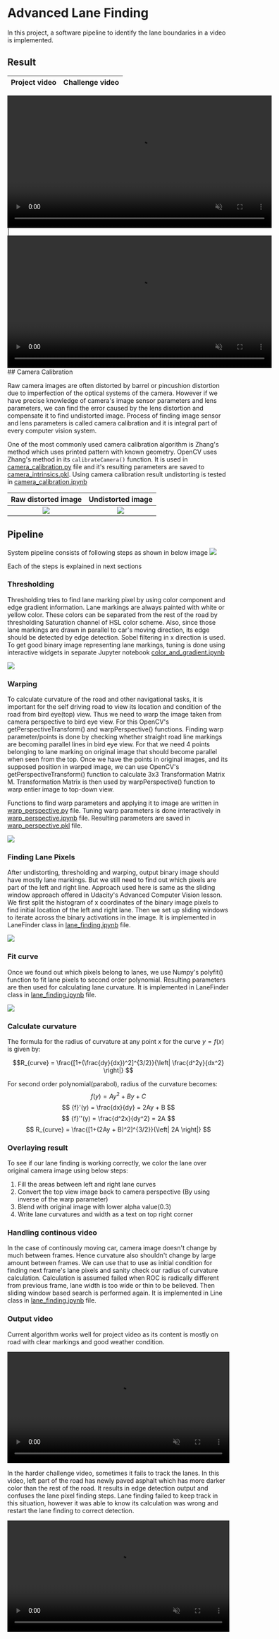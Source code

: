 # Advanced Lane Finding
<!--[![Udacity - Self-Driving Car NanoDegree](https://s3.amazonaws.com/udacity-sdc/github/shield-carnd.svg)](http://www.udacity.com/drive)
![Lanes Image](./examples/example_output.jpg)-->

In this project, a software pipeline to identify the lane boundaries in a video is implemented. 

## Result 

Project video                      |  Challenge video
:----------------------------:|:------------------------------:

<video controls width=600 autoplay loop muted="true" src="project_video_output.mp4" type="video/mp4" >
 Sorry, your browser doesn't support embedded videos.
</video> | <video controls width=600 autoplay loop muted="true" src="challenge_video_output.mp4" type="video/mp4" >
 Sorry, your browser doesn't support embedded videos.
</video>
## Camera Calibration

Raw camera images are often distorted by barrel or pincushion distortion due to imperfection of the optical systems of the camera. However if we have precise knowledge of camera's image sensor parameters and lens parameters, we can find the error caused by the lens distortion and compensate it to find undistorted image. Process of finding image sensor and lens parameters is called camera calibration and it is integral part of every computer vision system.

One of the most commonly used camera calibration algorithm is Zhang's method which uses printed pattern with known geometry. OpenCV uses Zhang's method in its `calibrateCamera()` function. It is used in [camera_calibration.py](camera_calibration/camera_calibration.py) file and it's resulting parameters are saved to [camera_intrinsics.pkl](camera_calibration/camera_intrinsics.pkl). Using camera calibration result undistorting is tested in [camera_calibration.ipynb](camera_calibration/camera_calibration.ipynb)

Raw distorted image           |  Undistorted image
:----------------------------:|:------------------------------:
![](assets/distorted_img.png) | ![](assets/undistorted_img.png)


## Pipeline 

System pipeline consists of following steps as shown in below image
![](assets/pipeline.png)

Each of the steps is explained in next sections 

### Thresholding

Thresholding tries to find lane marking pixel by using color component and edge gradient information. Lane markings are always painted with white or yellow color. These colors can be separated from the rest of the road by thresholding Saturation channel of HSL color scheme. Also, since those lane markings are drawn in parallel to car's moving direction, its edge should be detected by edge detection. Sobel filtering in x direction is used. To get good binary image representing lane markings, tuning is done using interactive widgets in separate Jupyter notebook [color_and_gradient.ipynb](color_and_gradient.ipynb)

![](assets/threshold_tuning.png)

### Warping

To calculate curvature of the road and other navigational tasks, it is important for the self driving road to view its location and condition of the road from bird eye(top) view. Thus we need to warp the image taken from camera perspective to bird eye view. For this OpenCV's getPerspectiveTransform() and warpPerspective() functions. Finding warp parameter/points is done by checking whether straight road line markings are becoming parallel lines in bird eye view. For that we need 4 points belonging to lane marking on original image that should become parallel when seen from the top. Once we have the points in original images, and its supposed position in warped image, we can use OpenCV's getPerspectiveTransform() function to calculate 3x3 Transformation Matrix M.  Transformation Matrix is then used by warpPerspective() function to warp entier image to top-down view.

Functions to find warp parameters and applying it to image are written in [warp_perspective.py](warp_perspective/warp_perspective.py) file. Tuning warp parameters is done interactively in [warp_perspective.ipynb](warp_perspective/warp_perspective.ipynb) file. Resulting parameters are saved in [warp_perspective.pkl](warp_perspective/perspective.pkl) file.

![](assets/warp_testing.png)

### Finding Lane Pixels

After undistorting, thresholding and warping, output binary image should have mostly lane markings. But we still need to find out which pixels are part of the left and right line. Approach used here is same as the sliding window approach offered in Udacity's Advanced Computer Vision lesson. We first split the histogram of x coordinates of the binary image pixels to find initial location of the left and right lane. Then we set up sliding windows to iterate across the binary activations in the image. It is implemented in LaneFinder class in [lane_finding.ipynb](lane_finding.ipynb) file.

![](assets/sliding_window.png)

### Fit curve
Once we found out which pixels belong to lanes, we use Numpy's polyfit() function to fit lane pixels to second order polynomial. Resulting parameters are then used for calculating lane curvature. It is implemented in LaneFinder class in [lane_finding.ipynb](lane_finding.ipynb) file.

![](assets/fit_curve.png)

### Calculate curvature
The formula for the radius of curvature at any point $x$ for the curve $y = f(x)$ is given by: 

$$R_{curve} = \frac{[1+(\frac{dy}{dx})^2]^{3/2}}{\left| \frac{d^2y}{dx^2} \right|} $$

For second order polynomial(parabol), radius of the curvature becomes:
$$ f(y) = Ay^2 + By + C $$
$$ {f}'(y) = \frac{dx}{dy} = 2Ay + B $$
$$ {f}''(y) = \frac{d^2x}{dy^2} = 2A $$
$$ R_{curve} = \frac{[1+(2Ay + B)^2]^{3/2}}{\left| 2A \right|} $$

### Overlaying result
To see if our lane finding is working correctly, we color the lane over original camera image using below steps:
1) Fill the areas between left and right lane curves
2) Convert the top view image back to camera perspective (By using inverse of the warp parameter)
3) Blend with original image with lower alpha value(0.3)
4) Write lane curvatures and width as a text on top right corner

### Handling continous video
In the case of continously moving car, camera image doesn't change by much between frames. Hence curvature also shouldn't change by large amount between frames. We can use that to use as initial condition for finding next frame's lane pixels and sanity check our radius of curvature calculation. Calculation is assumed failed when ROC is radically different from previous frame, lane width is too wide or thin to be believed. Then sliding window based search is performed again. It is implemented in Line class in [lane_finding.ipynb](lane_finding.ipynb) file.

### Output video
Current algorithm works well for project video as its content is mostly on road with clear markings and good weather condition.

<!--video src='project_video_output.mp4' width=600/-->
<video controls width="100%" autoplay loop muted="true" src="project_video_output.mp4" type="video/mp4" >
 Sorry, your browser doesn't support embedded videos.
</video>

In the harder challenge video, sometimes it fails to track the lanes. In this video, left part of the road has newly paved asphalt which has more darker color than the rest of the road. It results in edge detection output and confuses the lane pixel finding steps. Lane finding failed to keep track in this situation, however it was able to know its calculation was wrong and restart the lane finding to correct detection.

<!--video src='challenge_video_output.mp4' width=600/-->
<video controls width="100%" autoplay loop muted="true" src="challenge_video_output.mp4" type="video/mp4" >
 Sorry, your browser doesn't support embedded videos.
</video>

